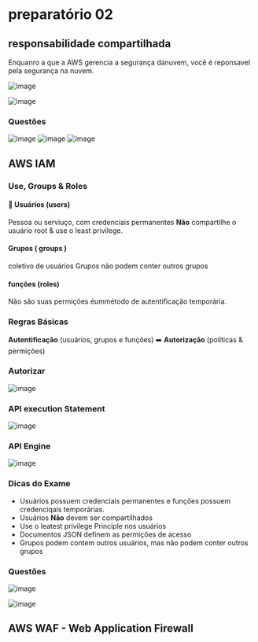 # preparatório 02
## responsabilidade compartilhada
Enquanro a que a AWS gerencia a segurança danuvem, você é reponsavel pela segurança na nuvem.

![image](https://github.com/luane-loureiro/EscolaDaNuvem-AWS/assets/100947092/bd897157-2071-4aee-84de-9335c201d80e)

![image](https://github.com/luane-loureiro/EscolaDaNuvem-AWS/assets/100947092/5914755b-3c16-409c-b42f-92f4ef406d8b)

### Questões

![image](https://github.com/luane-loureiro/EscolaDaNuvem-AWS/assets/100947092/4d7a12a0-d9de-4441-b0f6-2a6095b66efc)
![image](https://github.com/luane-loureiro/EscolaDaNuvem-AWS/assets/100947092/13fae368-11b3-4b74-9bfe-8f8df86f9abb)
![image](https://github.com/luane-loureiro/EscolaDaNuvem-AWS/assets/100947092/04fe0fd5-3306-4096-b33b-3d2200185ffc)


## AWS IAM
### Use, Groups & Roles
#### 👱 Usuários (users)
Pessoa ou serviuço, com credenciais permanentes **Não** compartilhe o usuário root & use o least privilege.

#### Grupos ( groups )
coletivo de usuários
Grupos não podem conter outros grupos

#### funções (roles)
Não são suas permições
éummétodo de autentificação temporária.


### Regras Básicas
**Autentificação** 
(usuários, grupos e funções)
➡️
**Autorização** 
(políticas & permições)

### Autorizar
![image](https://github.com/luane-loureiro/EscolaDaNuvem-AWS/assets/100947092/c18b2e4d-db7a-4042-93f1-d037c13101e8)


### API execution Statement
![image](https://github.com/luane-loureiro/EscolaDaNuvem-AWS/assets/100947092/11f4634d-703c-4011-8162-34255b299bde)

### API Engine
![image](https://github.com/luane-loureiro/EscolaDaNuvem-AWS/assets/100947092/40865095-a5c7-4a72-9413-86ab50236052)

### Dicas do Exame

- Usuários possuem credenciais permanentes e funções possuem credenciqais temporárias.
- Usuários **Não** devem ser compartilhados
- Use o leatest privilege Principle nos usuários
- Documentos JSON definem as permições de acesso
- Grupos podem contem outros usuários, mas não podem conter outros grupos

### Questões 
![image](https://github.com/luane-loureiro/EscolaDaNuvem-AWS/assets/100947092/1d605499-abc2-418c-95d7-65a550947cb9)

![image](https://github.com/luane-loureiro/EscolaDaNuvem-AWS/assets/100947092/4a14bb22-de7a-44a7-a5f2-6ccc5103a54a)


## AWS WAF - Web Application Firewall







